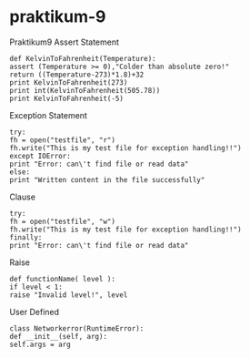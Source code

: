 # praktikum-9
Praktikum9
Assert Statement
```
def KelvinToFahrenheit(Temperature):
assert (Temperature >= 0),"Colder than absolute zero!"
return ((Temperature-273)*1.8)+32
print KelvinToFahrenheit(273)
print int(KelvinToFahrenheit(505.78))
print KelvinToFahrenheit(-5)
```
Exception Statement
```
try:
fh = open("testfile", "r")
fh.write("This is my test file for exception handling!!")
except IOError:
print "Error: can\'t find file or read data"
else:
print "Written content in the file successfully"
```
Clause
```
try:
fh = open("testfile", "w")
fh.write("This is my test file for exception handling!!")
finally:
print "Error: can\'t find file or read data"
```
Raise
```
def functionName( level ):
if level < 1:
raise "Invalid level!", level
```
User Defined
```
class Networkerror(RuntimeError):
def __init__(self, arg):
self.args = arg
```
